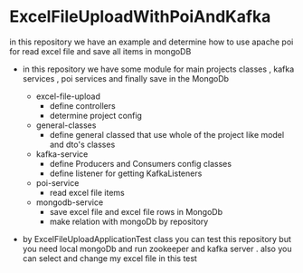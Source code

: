 # ExcelFileUploadWithPoiAndKafka
in this repository we have an example and determine how to use apache poi for read excel file and save all items in mongoDB

* in this repository we have some module for main projects classes , kafka services , poi services and finally save in the MongoDb
  * excel-file-upload
    * define controllers
    * determine project config
  * general-classes
    * define general classed that use whole of the project like model and dto's classes
  * kafka-service
    * define Producers and Consumers config classes
    * define listener for getting KafkaListeners 
  * poi-service
    * read excel file items
  * mongodb-service
    * save excel file and excel file rows in MongoDb
    * make relation with mongoDb by repository
  
  
 * by ExcelFileUploadApplicationTest class you can test this repository but you need local mongoDb and run zookeeper and kafka server
 . also you can select and change my excel file in this test
